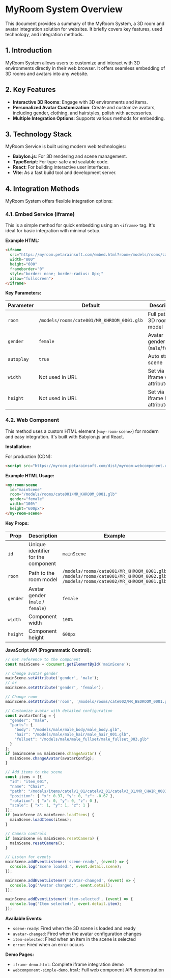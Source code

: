 # MyRoom System Overview

This document provides a summary of the MyRoom System, a 3D room and avatar integration solution for websites. It briefly covers key features, used technology, and integration methods.

## 1. Introduction

MyRoom System allows users to customize and interact with 3D environments directly in their web browser. It offers seamless embedding of 3D rooms and avatars into any website.

## 2. Key Features

- **Interactive 3D Rooms**: Engage with 3D environments and items.
- **Personalized Avatar Customization**: Create and customize avatars, including gender, clothing, and hairstyles, polish with accessories.
- **Multiple Integration Options**: Supports various methods for embedding.

## 3. Technology Stack

MyRoom Service is built using modern web technologies:

- **Babylon.js**: For 3D rendering and scene management.
- **TypeScript**: For type-safe and scalable code.
- **React**: For building interactive user interfaces.
- **Vite**: As a fast build tool and development server.

## 4. Integration Methods

MyRoom System offers flexible integration options:

### 4.1. Embed Service (iframe)

This is a simple method for quick embedding using an `<iframe>` tag. It's ideal for basic integration with minimal setup.

**Example HTML:**

```html
<iframe 
  src="https://myroom.petarainsoft.com/embed.html?room=/models/rooms/cate001/MR_KHROOM_0001.glb&gender=male" 
  width="800" 
  height="600" 
  frameborder="0"
  style="border: none; border-radius: 8px;"
  allow="fullscreen">
</iframe>
```

**Key Parameters:**


| Parameter  | Default                                    | Description                     |
| ------------ | -------------------------------------------- | --------------------------------- |
| `room`     | `/models/rooms/cate001/MR_KHROOM_0001.glb` | Full path to 3D room model      |
| `gender`   | `female`                                   | Avatar gender (`male`/`female`) |
| `autoplay` | `true`                                     | Auto start scene                |
| `width`    | Not used in URL                            | Set via iframe width attribute  |
| `height`   | Not used in URL                            | Set via iframe height attribute |

### 4.2. Web Component

This method uses a custom HTML element (`<my-room-scene>`) for modern and easy integration. It's built with Babylon.js and React.

**Installation:**

For production (CDN):

```html
<script src="https://myroom.petarainsoft.com/dist/myroom-webcomponent.umd.js"></script>
```

**Example HTML Usage:**

```html
<my-room-scene 
  id="mainScene"
  room="/models/rooms/cate001/MR_KHROOM_0001.glb"
  gender="female"
  width="100%"
  height="600px">
</my-room-scene>
```

**Key Props:**


| Prop     | Description                         | Example                                                                                                                                |
| ---------- | ------------------------------------- | ---------------------------------------------------------------------------------------------------------------------------------------- |
| `id`     | Unique identifier for the component | `mainScene`                                                                                                                            |
| `room`   | Path to the room model              | `/models/rooms/cate001/MR_KHROOM_0001.glb`<br>`/models/rooms/cate001/MR_KHROOM_0002.glb`<br>`/models/rooms/cate002/MR_KHROOM_0001.glb` |
| `gender` | Avatar gender (`male` / `female`)   | `female`                                                                                                                               |
| `width`  | Component width                     | `100%`                                                                                                                                 |
| `height` | Component height                    | `600px`                                                                                                                                |

**JavaScript API (Programmatic Control):**

```javascript
// Get reference to the component
const mainScene = document.getElementById('mainScene');

// Change avatar gender
mainScene.setAttribute('gender', 'male');
// or
mainScene.setAttribute('gender', 'female');

// Change room
mainScene.setAttribute('room', '/models/rooms/cate002/MR_BEDROOM_0001.glb');

// Customize avatar with detailed configuration
const avatarConfig = {
  "gender": "male",
  "parts": {
    "body": "/models/male/male_body/male_body.glb",
    "hair": "/models/male/male_hair/male_hair_001.glb",
    "fullset": "/models/male/male_fullset/male_fullset_003.glb"
  }
};
if (mainScene && mainScene.changeAvatar) {
  mainScene.changeAvatar(avatarConfig);
}

// Add items to the scene
const items = [{
  "id": "item_001",
  "name": "Chair",
  "path": "/models/items/catelv1_01/catelv2_01/catelv3_01/MR_CHAIR_0001.glb",
  "position": { "x": 0.37, "y": 0, "z": -0.67 },
  "rotation": { "x": 0, "y": 0, "z": 0 },
  "scale": { "x": 1, "y": 1, "z": 1 }
}];
if (mainScene && mainScene.loadItems) {
  mainScene.loadItems(items);
}

// Camera controls
if (mainScene && mainScene.resetCamera) {
  mainScene.resetCamera();
}

// Listen for events
mainScene.addEventListener('scene-ready', (event) => {
  console.log('Scene loaded:', event.detail.scene);
});

mainScene.addEventListener('avatar-changed', (event) => {
  console.log('Avatar changed:', event.detail);
});

mainScene.addEventListener('item-selected', (event) => {
  console.log('Item selected:', event.detail.item);
});

```

**Available Events:**

- `scene-ready`: Fired when the 3D scene is loaded and ready
- `avatar-changed`: Fired when the avatar configuration changes
- `item-selected`: Fired when an item in the scene is selected
- `error`: Fired when an error occurs

**Demo Pages:**

- `iframe-demo.html`: Complete iframe integration demo
- `webcomponent-simple-demo.html`: Full web component API demonstration
